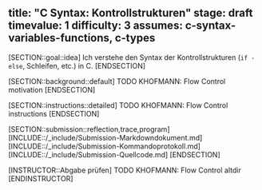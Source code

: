title: "C Syntax: Kontrollstrukturen"
stage: draft
timevalue: 1
difficulty: 3
assumes: c-syntax-variables-functions, c-types
---
[SECTION::goal::idea]
Ich verstehe den Syntax der Kontrollstrukturen (`if - else`, Schleifen, etc.) in C.
[ENDSECTION]

[SECTION::background::default]
TODO KHOFMANN: Flow Control motivation
[ENDSECTION]

[SECTION::instructions::detailed]
TODO KHOFMANN: Flow Control instructions
[ENDSECTION]

[SECTION::submission::reflection,trace,program]
[INCLUDE::/_include/Submission-Markdowndokument.md]
[INCLUDE::/_include/Submission-Kommandoprotokoll.md]
[INCLUDE::/_include/Submission-Quellcode.md]
[ENDSECTION]

[INSTRUCTOR::Abgabe prüfen]
TODO KHOFMANN: Flow Control altdir
[ENDINSTRUCTOR]